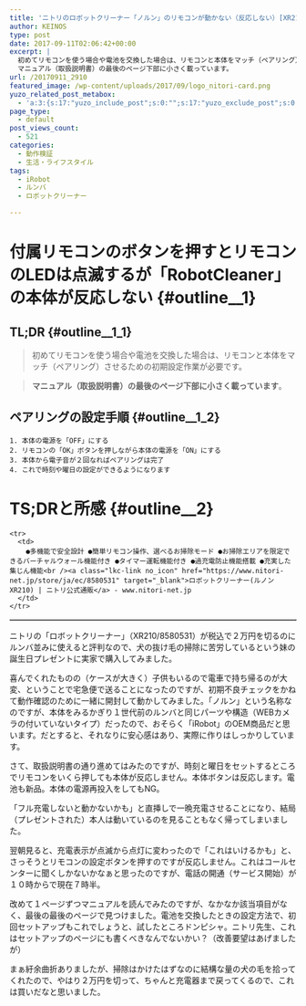 ```yaml
---
title: 'ニトリのロボットクリーナー「ノルン」のリモコンが動かない（反応しない）[XR210]'
author: KEINOS
type: post
date: 2017-09-11T02:06:42+00:00
excerpt: |
  初めてリモコンを使う場合や電池を交換した場合は、リモコンと本体をマッチ（ペアリング）させるための初期設定作業が必要です。
  マニュアル（取扱説明書）の最後のページ下部に小さく載っています。
url: /20170911_2910
featured_image: /wp-content/uploads/2017/09/logo_nitori-card.png
yuzo_related_post_metabox:
  - 'a:3:{s:17:"yuzo_include_post";s:0:"";s:17:"yuzo_exclude_post";s:0:"";s:21:"yuzo_disabled_related";N;}'
page_type:
  - default
post_views_count:
  - 521
categories:
  - 動作検証
  - 生活・ライフスタイル
tags:
  - iRobot
  - ルンバ
  - ロボットクリーナー

---
```

# 付属リモコンのボタンを押すとリモコンのLEDは点滅するが「RobotCleaner」の本体が反応しない {#outline__1}

## TL;DR {#outline__1_1}

> 初めてリモコンを使う場合や電池を交換した場合は、リモコンと本体をマッチ（ペアリング）させるための初期設定作業が必要です。
    
> **マニュアル（取扱説明書）の最後のページ下部に小さく載っています**。 

## ペアリングの設定手順 {#outline__1_2}

    1. 本体の電源を「OFF」にする
    2. リモコンの「OK」ボタンを押しながら本体の電源を「ON」にする
    3. 本体から電子音が２回なればペアリングは完了
    4. これで時刻や曜日の設定ができるようになります
    

# TS;DRと所感 {#outline__2}

<div class="linkcard">
  <table border="1" cellspacing="0" cellpadding="4">
    </tr>
    
    <tr>
      <td>
        ●多機能で安全設計 ●簡単リモコン操作、選べるお掃除モード ●お掃除エリアを限定できるバーチャルウォール機能付き ●タイマー運転機能付き ●過充電防止機能搭載 ●充実した集じん機能<br /><a class="lkc-link no_icon" href="https://www.nitori-net.jp/store/ja/ec/8580531" target="_blank">ロボットクリーナー(ルノン XR210) | ニトリ公式通販</a> - www.nitori-net.jp
      </td>
    </tr>
  </table>
</div>

ニトリの「ロボットクリーナー」（XR210/8580531）が税込で２万円を切るのにルンバ並みに使えると評判なので、犬の抜け毛の掃除に苦労しているという妹の誕生日プレゼントに実家で購入してみました。

喜んでくれたものの（ケースが大きく）子供もいるので電車で持ち帰るのが大変、ということで宅急便で送ることになったのですが、初期不良チェックをかねて動作確認のために一緒に開封して動かしてみました。「ノルン」という名称なのですが、本体をみるかぎり１世代前のルンバと同じパーツや構造（WEBカメラの付いていないタイプ）だったので、おそらく「iRobot」のOEM商品だと思います。だとすると、それなりに安心感はあり、実際に作りはしっかりしています。

さて、取扱説明書の通り進めてはみたのですが、時刻と曜日をセットするところでリモコンをいくら押しても本体が反応しません。本体ボタンは反応します。電池も新品。本体の電源再投入をしてもNG。

「フル充電しないと動かないかも」と直挿しで一晩充電させることになり、結局（プレゼントされた）本人は動いているのを見ることもなく帰ってしまいました。

翌朝見ると、充電表示が点滅から点灯に変わったので「これはいけるかも」と、さっそうとリモコンの設定ボタンを押すのですが反応しません。これはコールセンターに聞くしかないかなぁと思ったのですが、電話の開通（サービス開始）が１０時からで現在７時半。

改めて１ページずつマニュアルを読んでみたのですが、なかなか該当項目がなく、最後の最後のページで見つけました。電池を交換したときの設定方法で、初回セットアップもこれでしょうと、試したところドンピシャ。ニトリ先生、これはセットアップのページにも書くべきなんでないかい？（改善要望はあげましたが）

まぁ紆余曲折ありましたが、掃除はかけたはずなのに結構な量の犬の毛を拾ってくれたので、やはり２万円を切って、ちゃんと充電器まで戻ってくるので、これは買いだなと思いました。
